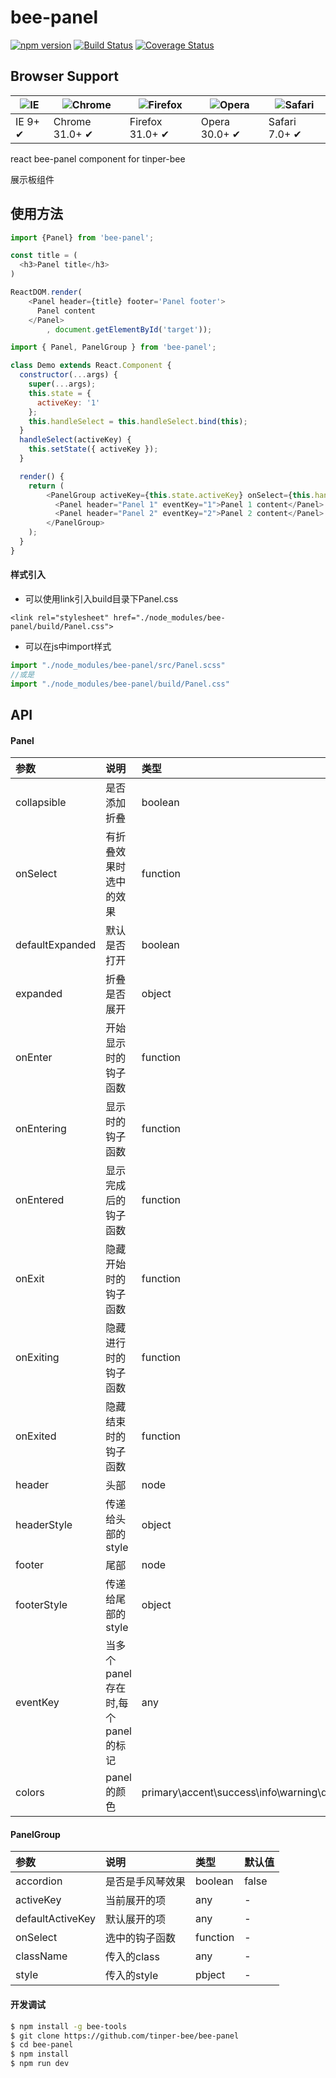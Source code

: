 # bee-panel

[![npm version](https://img.shields.io/npm/v/bee-panel.svg)](https://www.npmjs.com/package/bee-panel)
[![Build Status](https://img.shields.io/travis/tinper-bee/bee-panel/master.svg)](https://travis-ci.org/tinper-bee/bee-panel)
[![Coverage Status](https://coveralls.io/repos/github/tinper-bee/bee-panel/badge.svg?branch=master)](https://coveralls.io/github/tinper-bee/bee-panel?branch=master)


## Browser Support

|![IE](https://raw.github.com/alrra/browser-logos/master/internet-explorer/internet-explorer_48x48.png) | ![Chrome](https://raw.github.com/alrra/browser-logos/master/chrome/chrome_48x48.png) | ![Firefox](https://raw.github.com/alrra/browser-logos/master/firefox/firefox_48x48.png) | ![Opera](https://raw.github.com/alrra/browser-logos/master/opera/opera_48x48.png) | ![Safari](https://raw.github.com/alrra/browser-logos/master/safari/safari_48x48.png)|
| --- | --- | --- | --- | --- |
| IE 9+ ✔ | Chrome 31.0+ ✔ | Firefox 31.0+ ✔ | Opera 30.0+ ✔ | Safari 7.0+ ✔ |


react bee-panel component for tinper-bee

展示板组件

## 使用方法

```js
import {Panel} from 'bee-panel';

const title = (
  <h3>Panel title</h3>
)

ReactDOM.render(
    <Panel header={title} footer='Panel footer'>
      Panel content
    </Panel>
        , document.getElementById('target'));
```

```js
import { Panel, PanelGroup } from 'bee-panel';

class Demo extends React.Component {
  constructor(...args) {
    super(...args);
    this.state = {
      activeKey: '1'
    };
    this.handleSelect = this.handleSelect.bind(this);
  }
  handleSelect(activeKey) {
    this.setState({ activeKey });
  }

  render() {
    return (
        <PanelGroup activeKey={this.state.activeKey} onSelect={this.handleSelect} accordion>
          <Panel header="Panel 1" eventKey="1">Panel 1 content</Panel>
          <Panel header="Panel 2" eventKey="2">Panel 2 content</Panel>
        </PanelGroup>
    );
  }
}
```

#### 样式引入
- 可以使用link引入build目录下Panel.css
```
<link rel="stylesheet" href="./node_modules/bee-panel/build/Panel.css">
```
- 可以在js中import样式
```js
import "./node_modules/bee-panel/src/Panel.scss"
//或是
import "./node_modules/bee-panel/build/Panel.css"
```


## API

#### Panel

|参数|说明|类型|默认值|
|:---|:-----|:----|:------|
|collapsible|是否添加折叠|boolean|-|
|onSelect|有折叠效果时选中的效果|function|-|
|defaultExpanded|默认是否打开|boolean|false|
|expanded|折叠是否展开|object|-|
|onEnter|开始显示时的钩子函数|function|-|
|onEntering|显示时的钩子函数|function|-|
|onEntered|显示完成后的钩子函数|function|-|
|onExit|隐藏开始时的钩子函数|function|-|
|onExiting|隐藏进行时的钩子函数|function|-|
|onExited|隐藏结束时的钩子函数|function|-|
|header|头部|node|-|
|headerStyle|传递给头部的style|object|-|
|footer|尾部|node|-|
|footerStyle|传递给尾部的style|object|-|
|eventKey|当多个panel存在时,每个panel的标记|any|-|
|colors|panel的颜色|primary\accent\success\info\warning\danger\default\bordered|default|

#### PanelGroup

|参数|说明|类型|默认值|
|:---|:-----|:----|:------|
|accordion|是否是手风琴效果|boolean|false|
|activeKey|当前展开的项|any|-|
|defaultActiveKey|默认展开的项|any|-|
|onSelect|选中的钩子函数|function|-|
|className|传入的class|any|-|
|style|传入的style|pbject|-|


#### 开发调试

```sh
$ npm install -g bee-tools
$ git clone https://github.com/tinper-bee/bee-panel
$ cd bee-panel
$ npm install
$ npm run dev
```
